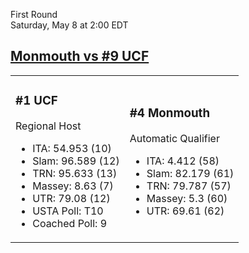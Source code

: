 First Round  
Saturday, May 8 at 2:00 EDT
## [Monmouth vs #9 UCF](https://www.ncaa.com/game/5833374) 

<table><tr><td>  

### #1 UCF  

Regional Host  
- ITA: 54.953 (10)  
- Slam: 96.589 (12)  
- TRN: 95.633 (13)  
- Massey: 8.63 (7)  
- UTR: 79.08 (12)  
- USTA Poll: T10  
- Coached Poll: 9  

</td><td>  

### #4 Monmouth  

Automatic Qualifier  
- ITA: 4.412 (58)  
- Slam: 82.179 (61)  
- TRN: 79.787 (57)  
- Massey: 5.3 (60)  
- UTR: 69.61 (62)  

</td></tr></table>  